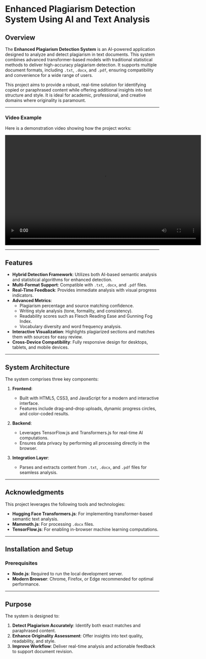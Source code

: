 # Enhanced Plagiarism Detection System Using AI and Text Analysis

## Overview
The **Enhanced Plagiarism Detection System** is an AI-powered application designed to analyze and detect plagiarism in text documents. This system combines advanced transformer-based models with traditional statistical methods to deliver high-accuracy plagiarism detection. It supports multiple document formats, including `.txt`, `.docx`, and `.pdf`, ensuring compatibility and convenience for a wide range of users.

This project aims to provide a robust, real-time solution for identifying copied or paraphrased content while offering additional insights into text structure and style. It is ideal for academic, professional, and creative domains where originality is paramount.

---

### Video Example

Here is a demonstration video showing how the project works:

<video width="640" height="360" controls>
  <source src="[Watch Video](https://github.com/BRUNDAVANAMSUREKHA/Enhanced-Plagiarism-Detection-System-Using-AI-and-Text-Analysis/raw/main/Enhanced%20Plagiarism%20Checker.mp4)" type="video/mp4">
  Your browser does not support the video tag.
</video>

---

## Features
- **Hybrid Detection Framework**: Utilizes both AI-based semantic analysis and statistical algorithms for enhanced detection.
- **Multi-Format Support**: Compatible with `.txt`, `.docx`, and `.pdf` files.
- **Real-Time Feedback**: Provides immediate analysis with visual progress indicators.
- **Advanced Metrics**:
  - Plagiarism percentage and source matching confidence.
  - Writing style analysis (tone, formality, and consistency).
  - Readability scores such as Flesch Reading Ease and Gunning Fog Index.
  - Vocabulary diversity and word frequency analysis.
- **Interactive Visualization**: Highlights plagiarized sections and matches them with sources for easy review.
- **Cross-Device Compatibility**: Fully responsive design for desktops, tablets, and mobile devices.

---

## System Architecture
The system comprises three key components:

1. **Frontend**:
   - Built with HTML5, CSS3, and JavaScript for a modern and interactive interface.
   - Features include drag-and-drop uploads, dynamic progress circles, and color-coded results.

2. **Backend**:
   - Leverages TensorFlow.js and Transformers.js for real-time AI computations.
   - Ensures data privacy by performing all processing directly in the browser.

3. **Integration Layer**:
   - Parses and extracts content from `.txt`, `.docx`, and `.pdf` files for seamless analysis.

---

## Acknowledgments
This project leverages the following tools and technologies:
- **Hugging Face Transformers.js**: For implementing transformer-based semantic text analysis.
- **Mammoth.js**: For processing `.docx` files.
- **TensorFlow.js**: For enabling in-browser machine learning computations.

---

## Installation and Setup

### Prerequisites
- **Node.js**: Required to run the local development server.
- **Modern Browser**: Chrome, Firefox, or Edge recommended for optimal performance.

---

## Purpose
The system is designed to:
1. **Detect Plagiarism Accurately**: Identify both exact matches and paraphrased content.
2. **Enhance Originality Assessment**: Offer insights into text quality, readability, and style.
3. **Improve Workflow**: Deliver real-time analysis and actionable feedback to support document revision.
